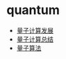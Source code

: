 # quantum
- [量子计算发展](https://www.zhihu.com/question/53050049/answer/135371690)
- [量子计算总结](https://www.zybuluo.com/mdeditor#1143751)
- [量子算法](https://www.zybuluo.com/zzzxxxyyy/note/1206718)
